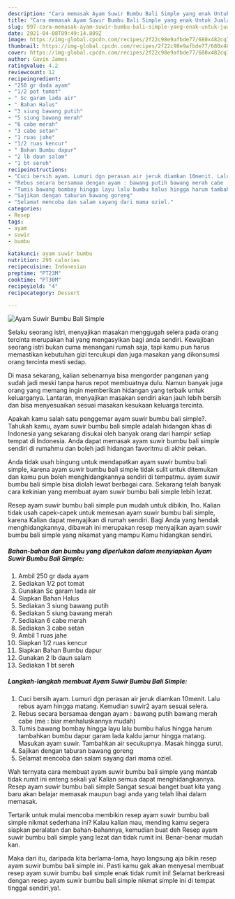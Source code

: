 ```yaml
---
description: "Cara memasak Ayam Suwir Bumbu Bali Simple yang enak Untuk Jualan"
title: "Cara memasak Ayam Suwir Bumbu Bali Simple yang enak Untuk Jualan"
slug: 997-cara-memasak-ayam-suwir-bumbu-bali-simple-yang-enak-untuk-jualan
date: 2021-04-08T09:49:14.809Z
image: https://img-global.cpcdn.com/recipes/2f22c98e9afbde77/680x482cq70/ayam-suwir-bumbu-bali-simple-foto-resep-utama.jpg
thumbnail: https://img-global.cpcdn.com/recipes/2f22c98e9afbde77/680x482cq70/ayam-suwir-bumbu-bali-simple-foto-resep-utama.jpg
cover: https://img-global.cpcdn.com/recipes/2f22c98e9afbde77/680x482cq70/ayam-suwir-bumbu-bali-simple-foto-resep-utama.jpg
author: Gavin James
ratingvalue: 4.2
reviewcount: 12
recipeingredient:
- "250 gr dada ayam"
- "1/2 pot tomat"
- " Sc garam lada air"
- " Bahan Halus"
- "3 siung bawang putih"
- "5 siung bawang merah"
- "6 cabe merah"
- "3 cabe setan"
- "1 ruas jahe"
- "1/2 ruas kencur"
- " Bahan Bumbu dapur"
- "2 lb daun salam"
- "1 bt sereh"
recipeinstructions:
- "Cuci bersih ayam. Lumuri dgn perasan air jeruk diamkan 10menit. Lalu rebus ayam hingga matang. Kemudian suwir2 ayam sesuai selera."
- "Rebus secara bersamaa dengan ayam : bawang putih bawang merah cabe (me : biar menhaluskannya mudah)"
- "Tumis bawang bombay hingga layu lalu bumbu halus hingga harum tambahkan bumbu dapur garam lada kaldu jamur hingga matang. Masukan ayam suwir. Tambahkan air secukupnya. Masak hingga surut."
- "Sajikan dengan taburan bawang goreng"
- "Selamat mencoba dan salam sayang dari mama oziel."
categories:
- Resep
tags:
- ayam
- suwir
- bumbu

katakunci: ayam suwir bumbu 
nutrition: 295 calories
recipecuisine: Indonesian
preptime: "PT23M"
cooktime: "PT30M"
recipeyield: "4"
recipecategory: Dessert

---
```



![Ayam Suwir Bumbu Bali Simple](https://img-global.cpcdn.com/recipes/2f22c98e9afbde77/680x482cq70/ayam-suwir-bumbu-bali-simple-foto-resep-utama.jpg)

Selaku seorang istri, menyajikan masakan menggugah selera pada orang tercinta merupakan hal yang mengasyikan bagi anda sendiri. Kewajiban seorang istri bukan cuma menangani rumah saja, tapi kamu pun harus memastikan kebutuhan gizi tercukupi dan juga masakan yang dikonsumsi orang tercinta mesti sedap.

Di masa  sekarang, kalian sebenarnya bisa mengorder panganan yang sudah jadi meski tanpa harus repot membuatnya dulu. Namun banyak juga orang yang memang ingin memberikan hidangan yang terbaik untuk keluarganya. Lantaran, menyajikan masakan sendiri akan jauh lebih bersih dan bisa menyesuaikan sesuai masakan kesukaan keluarga tercinta. 



Apakah kamu salah satu penggemar ayam suwir bumbu bali simple?. Tahukah kamu, ayam suwir bumbu bali simple adalah hidangan khas di Indonesia yang sekarang disukai oleh banyak orang dari hampir setiap tempat di Indonesia. Anda dapat memasak ayam suwir bumbu bali simple sendiri di rumahmu dan boleh jadi hidangan favoritmu di akhir pekan.

Anda tidak usah bingung untuk mendapatkan ayam suwir bumbu bali simple, karena ayam suwir bumbu bali simple tidak sulit untuk ditemukan dan kamu pun boleh menghidangkannya sendiri di tempatmu. ayam suwir bumbu bali simple bisa diolah lewat berbagai cara. Sekarang telah banyak cara kekinian yang membuat ayam suwir bumbu bali simple lebih lezat.

Resep ayam suwir bumbu bali simple pun mudah untuk dibikin, lho. Kalian tidak usah capek-capek untuk memesan ayam suwir bumbu bali simple, karena Kalian dapat menyajikan di rumah sendiri. Bagi Anda yang hendak menghidangkannya, dibawah ini merupakan resep menyajikan ayam suwir bumbu bali simple yang nikamat yang mampu Kamu hidangkan sendiri.

<!--inarticleads1-->

##### Bahan-bahan dan bumbu yang diperlukan dalam menyiapkan Ayam Suwir Bumbu Bali Simple:

1. Ambil 250 gr dada ayam
1. Sediakan 1/2 pot tomat
1. Gunakan  Sc garam lada air
1. Siapkan  Bahan Halus
1. Sediakan 3 siung bawang putih
1. Sediakan 5 siung bawang merah
1. Sediakan 6 cabe merah
1. Sediakan 3 cabe setan
1. Ambil 1 ruas jahe
1. Siapkan 1/2 ruas kencur
1. Siapkan  Bahan Bumbu dapur
1. Gunakan 2 lb daun salam
1. Sediakan 1 bt sereh




<!--inarticleads2-->

##### Langkah-langkah membuat Ayam Suwir Bumbu Bali Simple:

1. Cuci bersih ayam. Lumuri dgn perasan air jeruk diamkan 10menit. Lalu rebus ayam hingga matang. Kemudian suwir2 ayam sesuai selera.
1. Rebus secara bersamaa dengan ayam : bawang putih bawang merah cabe (me : biar menhaluskannya mudah)
1. Tumis bawang bombay hingga layu lalu bumbu halus hingga harum tambahkan bumbu dapur garam lada kaldu jamur hingga matang. Masukan ayam suwir. Tambahkan air secukupnya. Masak hingga surut.
1. Sajikan dengan taburan bawang goreng
1. Selamat mencoba dan salam sayang dari mama oziel.




Wah ternyata cara membuat ayam suwir bumbu bali simple yang mantab tidak rumit ini enteng sekali ya! Kalian semua dapat menghidangkannya. Resep ayam suwir bumbu bali simple Sangat sesuai banget buat kita yang baru akan belajar memasak maupun bagi anda yang telah lihai dalam memasak.

Tertarik untuk mulai mencoba membikin resep ayam suwir bumbu bali simple nikmat sederhana ini? Kalau kalian mau, mending kamu segera siapkan peralatan dan bahan-bahannya, kemudian buat deh Resep ayam suwir bumbu bali simple yang lezat dan tidak rumit ini. Benar-benar mudah kan. 

Maka dari itu, daripada kita berlama-lama, hayo langsung aja bikin resep ayam suwir bumbu bali simple ini. Pasti kamu gak akan menyesal membuat resep ayam suwir bumbu bali simple enak tidak rumit ini! Selamat berkreasi dengan resep ayam suwir bumbu bali simple nikmat simple ini di tempat tinggal sendiri,ya!.


